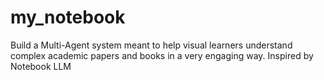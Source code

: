 # my_notebook
Build a Multi-Agent system meant to help visual learners understand complex academic papers and books in a very engaging way. Inspired by Notebook LLM 
